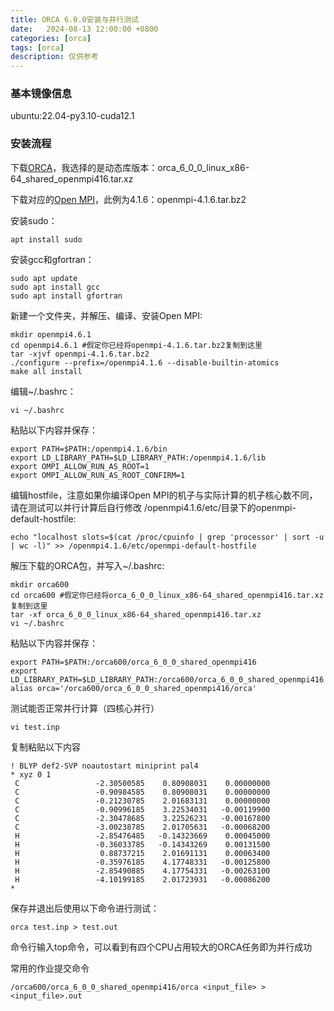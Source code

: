 ```yaml
---
title: ORCA 6.0.0安装与并行测试
date:   2024-08-13 12:00:00 +0800
categories: [orca]
tags: [orca]
description: 仅供参考
---
```


### 基本镜像信息

ubuntu:22.04-py3.10-cuda12.1

### 安装流程

下载[ORCA](https://orcaforum.kofo.mpg.de/)，我选择的是动态库版本：orca_6_0_0_linux_x86-64_shared_openmpi416.tar.xz

下载对应的[Open MPI](https://www.open-mpi.org/)，此例为4.1.6：openmpi-4.1.6.tar.bz2

安装sudo：
```
apt install sudo
```
安装gcc和gfortran：
```
sudo apt update
sudo apt install gcc
sudo apt install gfortran
```
新建一个文件夹，并解压、编译、安装Open MPI:
```
mkdir openmpi4.6.1
cd openmpi4.6.1 #假定你已经将openmpi-4.1.6.tar.bz2复制到这里
tar -xjvf openmpi-4.1.6.tar.bz2
./configure --prefix=/openmpi4.1.6 --disable-builtin-atomics
make all install
```
编辑~/.bashrc：
```
vi ~/.bashrc
```
粘贴以下内容并保存：

```
export PATH=$PATH:/openmpi4.1.6/bin
export LD_LIBRARY_PATH=$LD_LIBRARY_PATH:/openmpi4.1.6/lib
export OMPI_ALLOW_RUN_AS_ROOT=1
export OMPI_ALLOW_RUN_AS_ROOT_CONFIRM=1
```


编辑hostfile，注意如果你编译Open MPI的机子与实际计算的机子核心数不同，请在测试可以并行计算后自行修改 /openmpi4.1.6/etc/目录下的openmpi-default-hostfile:

```
echo "localhost slots=$(cat /proc/cpuinfo | grep 'processor' | sort -u | wc -l)" >> /openmpi4.1.6/etc/openmpi-default-hostfile
```
解压下载的ORCA包，并写入~/.bashrc:
```
mkdir orca600
cd orca600 #假定你已经将orca_6_0_0_linux_x86-64_shared_openmpi416.tar.xz复制到这里
tar -xf orca_6_0_0_linux_x86-64_shared_openmpi416.tar.xz
vi ~/.bashrc
```
粘贴以下内容并保存：

```
export PATH=$PATH:/orca600/orca_6_0_0_shared_openmpi416
export LD_LIBRARY_PATH=$LD_LIBRARY_PATH:/orca600/orca_6_0_0_shared_openmpi416
alias orca='/orca600/orca_6_0_0_shared_openmpi416/orca'
```

测试能否正常并行计算（四核心并行）

```
vi test.inp
```
复制粘贴以下内容
```
! BLYP def2-SVP noautostart miniprint pal4
* xyz 0 1
 C                 -2.30500585    0.80908031    0.00000000
 C                 -0.90984585    0.80908031    0.00000000
 C                 -0.21230785    2.01683131    0.00000000
 C                 -0.90996185    3.22534031   -0.00119900
 C                 -2.30478685    3.22526231   -0.00167800
 C                 -3.00238785    2.01705631   -0.00068200
 H                 -2.85476485   -0.14323669    0.00045000
 H                 -0.36033785   -0.14343269    0.00131500
 H                  0.88737215    2.01691131    0.00063400
 H                 -0.35976185    4.17748331   -0.00125800
 H                 -2.85490885    4.17754331   -0.00263100
 H                 -4.10199185    2.01723931   -0.00086200
*
```
保存并退出后使用以下命令进行测试：
```
orca test.inp > test.out
```
命令行输入top命令，可以看到有四个CPU占用较大的ORCA任务即为并行成功

常用的作业提交命令
```
/orca600/orca_6_0_0_shared_openmpi416/orca <input_file> > <input_file>.out
```

